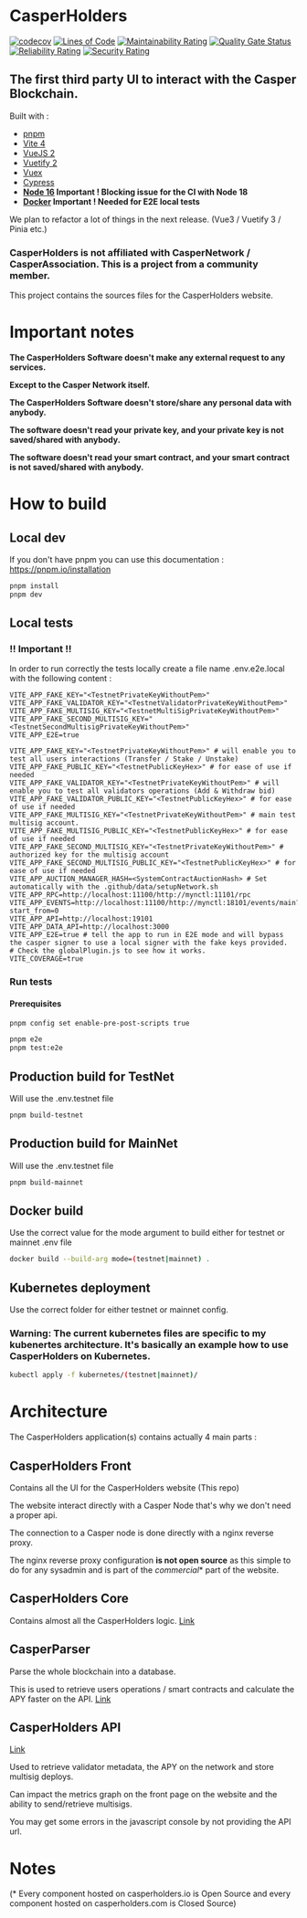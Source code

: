 # CasperHolders
[![codecov](https://codecov.io/gh/casperholders/casperholdersfront/branch/main/graph/badge.svg?token=J111YFA2Q3)](https://codecov.io/gh/casperholders/casperholdersfront)
[![Lines of Code](https://sonarcloud.io/api/project_badges/measure?project=casperholders_casperholdersfront&metric=ncloc)](https://sonarcloud.io/summary/new_code?id=casperholders_casperholdersfront)
[![Maintainability Rating](https://sonarcloud.io/api/project_badges/measure?project=casperholders_casperholdersfront&metric=sqale_rating)](https://sonarcloud.io/summary/new_code?id=casperholders_casperholdersfront)
[![Quality Gate Status](https://sonarcloud.io/api/project_badges/measure?project=casperholders_casperholdersfront&metric=alert_status)](https://sonarcloud.io/summary/new_code?id=casperholders_casperholdersfront)
[![Reliability Rating](https://sonarcloud.io/api/project_badges/measure?project=casperholders_casperholdersfront&metric=reliability_rating)](https://sonarcloud.io/summary/new_code?id=casperholders_casperholdersfront)
[![Security Rating](https://sonarcloud.io/api/project_badges/measure?project=casperholders_casperholdersfront&metric=security_rating)](https://sonarcloud.io/summary/new_code?id=casperholders_casperholdersfront)

## The first third party UI to interact with the Casper Blockchain.

Built with :
- [pnpm](https://pnpm.io/)
- [Vite 4](https://vitejs.dev/)
- [VueJS 2](https://v2.vuejs.org/)
- [Vuetify 2](https://vuetifyjs.com/en/)
- [Vuex](https://vuex.vuejs.org/)
- [Cypress](https://www.cypress.io/)
- **[Node 16](https://nodejs.org/en/) Important ! Blocking issue for the CI with Node 18**
- **[Docker](https://www.docker.com/) Important ! Needed for E2E local tests**

We plan to refactor a lot of things in the next release. (Vue3 / Vuetify 3 / Pinia etc.)

### CasperHolders is not affiliated with CasperNetwork / CasperAssociation. This is a project from a community member.

This project contains the sources files for the CasperHolders website.

# Important notes

**The CasperHolders Software doesn't make any external request to any services.**

**Except to the Casper Network itself.**

**The CasperHolders Software doesn't store/share any personal data with anybody.**

**The software doesn't read your private key, and your private key is not saved/shared with anybody.**

**The software doesn't read your smart contract, and your smart contract is not saved/shared with anybody.**

# How to build

## Local dev

If you don't have pnpm you can use this documentation : https://pnpm.io/installation

```bash
pnpm install
pnpm dev
```

## Local tests

### !! Important !!

In order to run correctly the tests locally create a file name .env.e2e.local with the following content :

```
VITE_APP_FAKE_KEY="<TestnetPrivateKeyWithoutPem>"
VITE_APP_FAKE_VALIDATOR_KEY="<TestnetValidatorPrivateKeyWithoutPem>"
VITE_APP_FAKE_MULTISIG_KEY="<TestnetMultiSigPrivateKeyWithoutPem>"
VITE_APP_FAKE_SECOND_MULTISIG_KEY="<TestnetSecondMultisigPrivateKeyWithoutPem>"
VITE_APP_E2E=true

VITE_APP_FAKE_KEY="<TestnetPrivateKeyWithoutPem>" # will enable you to test all users interactions (Transfer / Stake / Unstake)  
VITE_APP_FAKE_PUBLIC_KEY="<TestnetPublicKeyHex>" # for ease of use if needed
VITE_APP_FAKE_VALIDATOR_KEY="<TestnetPrivateKeyWithoutPem>" # will enable you to test all validators operations (Add & Withdraw bid)
VITE_APP_FAKE_VALIDATOR_PUBLIC_KEY="<TestnetPublicKeyHex>" # for ease of use if needed
VITE_APP_FAKE_MULTISIG_KEY="<TestnetPrivateKeyWithoutPem>" # main test multisig account.
VITE_APP_FAKE_MULTISIG_PUBLIC_KEY="<TestnetPublicKeyHex>" # for ease of use if needed
VITE_APP_FAKE_SECOND_MULTISIG_KEY="<TestnetPrivateKeyWithoutPem>" # authorized key for the multisig account
VITE_APP_FAKE_SECOND_MULTISIG_PUBLIC_KEY="<TestnetPublicKeyHex>" # for ease of use if needed
VITE_APP_AUCTION_MANAGER_HASH=<SystemContractAuctionHash> # Set automatically with the .github/data/setupNetwork.sh
VITE_APP_RPC=http://localhost:11100/http://mynctl:11101/rpc
VITE_APP_EVENTS=http://localhost:11100/http://mynctl:18101/events/main?start_from=0
VITE_APP_API=http://localhost:19101
VITE_APP_DATA_API=http://localhost:3000
VITE_APP_E2E=true # tell the app to run in E2E mode and will bypass the casper signer to use a local signer with the fake keys provided.
# Check the globalPlugin.js to see how it works.  
VITE_COVERAGE=true
```

### Run tests
#### Prerequisites
```bash
pnpm config set enable-pre-post-scripts true 
```

```bash
pnpm e2e
pnpm test:e2e
```

## Production build for TestNet

Will use the .env.testnet file

```bash
pnpm build-testnet
```

## Production build for MainNet

Will use the .env.testnet file

```bash
pnpm build-mainnet
```

## Docker build

Use the correct value for the mode argument to build either for testnet or mainnet .env file

```bash
docker build --build-arg mode=(testnet|mainnet) . 
```

## Kubernetes deployment

Use the correct folder for either testnet or mainnet config.

### Warning: The current kubernetes files are specific to my kubenertes architecture. It's basically an example how to use CasperHolders on Kubernetes.

```bash
kubectl apply -f kubernetes/(testnet|mainnet)/
```

# Architecture

The CasperHolders application(s) contains actually 4 main parts :

## CasperHolders Front
Contains all the UI for the CasperHolders website (This repo)

The website interact directly with a Casper Node that's why we don't need a proper api.

The connection to a Casper node is done directly with a nginx reverse proxy.

The nginx reverse proxy configuration **is not open source** as this simple to do for any sysadmin and is part of the *commercial** part of the website.

## CasperHolders Core
Contains almost all the CasperHolders logic. [Link](https://github.com/casperholders/casperholderscore)

## CasperParser

Parse the whole blockchain into a database.

This is used to retrieve users operations / smart contracts and calculate the APY faster on the API. [Link](https://github.com/casperholders/casperparser)

## CasperHolders API

[Link](https://github.com/casperholders/casperholdersapi)

Used to retrieve validator metadata, the APY on the network and store multisig deploys.

Can impact the metrics graph on the front page on the website and the ability to send/retrieve multisigs.

You may get some errors in the javascript console by not providing the API url.
    
# Notes
(* Every component hosted on casperholders.io is Open Source and every component hosted on casperholders.com is Closed Source)


